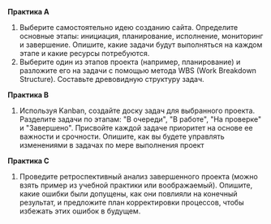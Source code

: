 **Практика А**
1. Выберите самостоятельно идею созданию сайта. Определите основные этапы: инициация, планирование, исполнение, мониторинг и завершение. Опишите, какие задачи будут выполняться на каждом этапе и какие ресурсы потребуются.
2. Выберите один из этапов проекта (например, планирование) и разложите его на задачи с помощью метода WBS (Work Breakdown Structure). Составьте древовидную структуру задач.

**Практика В**
1. Используя Kanban, создайте доску задач для выбранного проекта. Разделите задачи по этапам: "В очереди", "В работе", "На проверке" и "Завершено". Присвойте каждой задаче приоритет на основе ее важности и срочности. Опишите, как вы будете управлять изменениями в задачах по мере выполнения проект

**Практика С**
1. Проведите ретроспективный анализ завершенного проекта (можно взять пример из учебной практики или воображаемый). Опишите, какие ошибки были допущены, как они повлияли на конечный результат, и предложите план корректировки процессов, чтобы избежать этих ошибок в будущем.